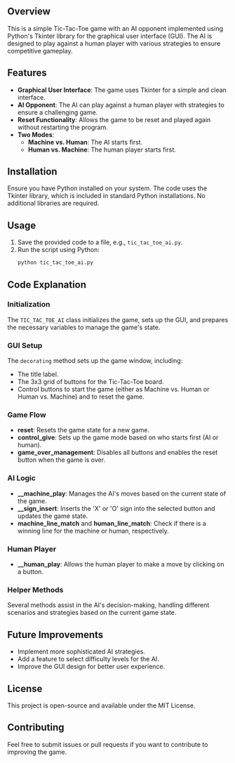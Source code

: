 
## Overview
This is a simple Tic-Tac-Toe game with an AI opponent implemented using Python's Tkinter library for the graphical user interface (GUI). The AI is designed to play against a human player with various strategies to ensure competitive gameplay.

## Features
- **Graphical User Interface**: The game uses Tkinter for a simple and clean interface.
- **AI Opponent**: The AI can play against a human player with strategies to ensure a challenging game.
- **Reset Functionality**: Allows the game to be reset and played again without restarting the program.
- **Two Modes**: 
  - **Machine vs. Human**: The AI starts first.
  - **Human vs. Machine**: The human player starts first.

## Installation
Ensure you have Python installed on your system. The code uses the Tkinter library, which is included in standard Python installations. No additional libraries are required.

## Usage
1. Save the provided code to a file, e.g., `tic_tac_toe_ai.py`.
2. Run the script using Python:
   ```sh
   python tic_tac_toe_ai.py
   ```

## Code Explanation

### Initialization
The `TIC_TAC_TOE_AI` class initializes the game, sets up the GUI, and prepares the necessary variables to manage the game's state.

### GUI Setup
The `decorating` method sets up the game window, including:
- The title label.
- The 3x3 grid of buttons for the Tic-Tac-Toe board.
- Control buttons to start the game (either as Machine vs. Human or Human vs. Machine) and to reset the game.

### Game Flow
- **reset**: Resets the game state for a new game.
- **control_give**: Sets up the game mode based on who starts first (AI or human).
- **game_over_management**: Disables all buttons and enables the reset button when the game is over.

### AI Logic
- **__machine_play**: Manages the AI's moves based on the current state of the game.
- **__sign_insert**: Inserts the 'X' or 'O' sign into the selected button and updates the game state.
- **machine_line_match** and **human_line_match**: Check if there is a winning line for the machine or human, respectively.

### Human Player
- **__human_play**: Allows the human player to make a move by clicking on a button.

### Helper Methods
Several methods assist in the AI's decision-making, handling different scenarios and strategies based on the current game state.

## Future Improvements
- Implement more sophisticated AI strategies.
- Add a feature to select difficulty levels for the AI.
- Improve the GUI design for better user experience.

## License
This project is open-source and available under the MIT License.

## Contributing
Feel free to submit issues or pull requests if you want to contribute to improving the game.
